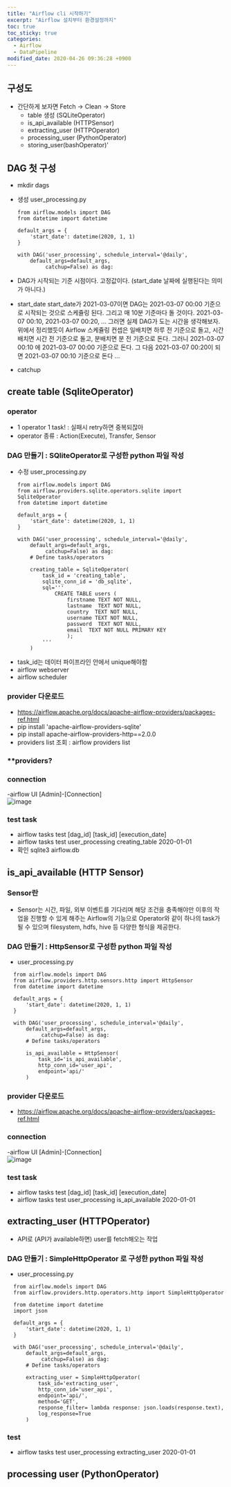```yaml
---
title: "Airflow cli 시작하기"
excerpt: "Airflow 설치부터 환경설정까지"
toc: true
toc_sticky: true
categories:
  - Airflow
  - DataPipeline
modified_date: 2020-04-26 09:36:28 +0900
---
```

## 구성도 
- 간단하게 보자면 Fetch -> Clean -> Store
  - table 생성 (SQLiteOperator) 
  - is_api_available (HTTPSensor)
  - extracting_user (HTTPOperator)
  - processing_user (PythonOperator)
  - storing_user(bashOperator)'

## DAG 첫 구성 
- mkdir dags
- 생성 user_processing.py 
  ```
  from airflow.models import DAG
  from datetime import datetime

  default_args = {
      'start_date': datetime(2020, 1, 1)
  }

  with DAG('user_processing', schedule_interval='@daily',
      default_args=default_args,
           catchup=False) as dag:
  ```
- DAG가 시작되는 기준 시점이다. 고정값이다. (start_date 날짜에 실행된다는 의미가 아니다.)

- start_date
start_date가 2021-03-07이면 DAG는 2021-03-07 00:00 기준으로 시작되는 것으로 스케쥴링 된다. 그리고 매 10분 기준마다 돌 것이다. 2021-03-07 00:10, 2021-03-07 00:20, ... 
그러면 실제 DAG가 도는 시간을 생각해보자. 위에서 정리했듯이 Airflow 스케쥴링 컨셉은 일배치면 하루 전 기준으로 돌고, 시간배치면 시간 전 기준으로 돌고, 분배치면 분 전 기준으로 돈다. 그러니 2021-03-07 00:10 에 2021-03-07 00:00 기준으로 돈다. 그 다음 2021-03-07 00:20이 되면 2021-03-07 00:10 기준으로 돈다 ...

- catchup 

## create table (SqliteOperator)
### operator
- 1 operator 1 task! : 실패시 retry하면 중복되잖아 
- operator 종류 : Action(Execute), Transfer, Sensor

### DAG 만들기 : SQliteOperator로 구성한 python 파일 작성 
- 수정 user_processing.py    
  ```
  from airflow.models import DAG
  from airflow.providers.sqlite.operators.sqlite import SqliteOperator
  from datetime import datetime

  default_args = {
      'start_date': datetime(2020, 1, 1)
  }

  with DAG('user_processing', schedule_interval='@daily',
      default_args=default_args,
           catchup=False) as dag:
      # Define tasks/operators

      creating_table = SqliteOperator(
          task_id = 'creating_table',
          sqlite_conn_id = 'db_sqlite',
          sql='''
              CREATE TABLE users (
                  firstname TEXT NOT NULL,
                  lastname  TEXT NOT NULL,
                  country  TEXT NOT NULL,
                  username TEXT NOT NULL,
                  password  TEXT NOT NULL, 
                  email  TEXT NOT NULL PRIMARY KEY
                  );
          '''
      )
  ```
- task_id는 데이터 파이프라인 안에서 unique해야함 
- airflow webserver 
- airflow scheduler
### provider 다운로드 
- https://airflow.apache.org/docs/apache-airflow-providers/packages-ref.html
- pip install 'apache-airflow-providers-sqlite'
- pip install apache-airflow-providers-http==2.0.0
- providers list 조회 : airflow providers list
### **providers?

### connection
-airflow UI [Admin]-[Connection]     
  ![image](https://user-images.githubusercontent.com/29423260/165206138-475dc079-0302-44ea-9281-81b18e0604ea.png)    
### test task 
- airflow tasks test [dag_id] [task_id] [execution_date]
- airflow tasks test user_processing creating_table 2020-01-01
- 확인 sqlite3 airflow.db

## is_api_available (HTTP Sensor)
### Sensor란
- Sensor는 시간, 파일, 외부 이벤트를 기다리며 해당 조건을 충족해야만 이후의 작업을 진행할 수 있게 해주는 Airflow의 기능으로 Operator와 같이 하나의 task가 될 수 있으며 filesystem, hdfs, hive 등 다양한 형식을 제공한다.

### DAG 만들기 : HttpSensor로 구성한 python 파일 작성 
- user_processing.py
```
  from airflow.models import DAG
  from airflow.providers.http.sensors.http import HttpSensor
  from datetime import datetime

  default_args = {
      'start_date': datetime(2020, 1, 1)
  }

  with DAG('user_processing', schedule_interval='@daily',
      default_args=default_args,
           catchup=False) as dag:
      # Define tasks/operators

      is_api_available = HttpSensor(
          task_id='is_api_available',
          http_conn_id='user_api',
          endpoint='api/'
      )
```
### provider 다운로드 
- https://airflow.apache.org/docs/apache-airflow-providers/packages-ref.html
### connection
-airflow UI [Admin]-[Connection]   
  ![image](https://user-images.githubusercontent.com/29423260/165209584-d2fa4907-48c7-4b89-a175-7b7ee2993953.png)
### test task 
- airflow tasks test [dag_id] [task_id] [execution_date]
- airflow tasks test user_processing is_api_available 2020-01-01

## extracting_user (HTTPOperator) 
- API로 (API가 available하면) user를 fetch해오는 작업 
### DAG 만들기 : SimpleHttpOperator 로 구성한 python 파일 작성 
- user_processing.py
```
  from airflow.models import DAG
  from airflow.providers.http.operators.http import SimpleHttpOperator

  from datetime import datetime
  import json

  default_args = {
      'start_date': datetime(2020, 1, 1)
  }

  with DAG('user_processing', schedule_interval='@daily',
      default_args=default_args,
           catchup=False) as dag:
      # Define tasks/operators

      extracting_user = SimpleHttpOperator(
          task_id='extracting_user',
          http_conn_id='user_api',
          endpoint='api/',
          method='GET',
          response_filter= lambda response: json.loads(response.text),
          log_response=True
      )
```
### test 
- airflow tasks test user_processing extracting_user 2020-01-01

## processing user (PythonOperator)
```
  
```
